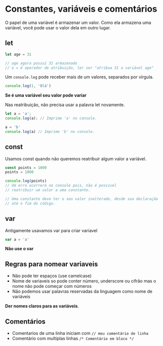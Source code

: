 # Constantes, variáveis e comentários

O papel de uma variável é armazenar um valor.
Como ela armazena uma variável, você pode usar o valor 
dela em outro lugar.

## let

```js
let age = 31

// age agora possuí 31 armazenado
// o = é operador de atribuição, ler ser "atribua 31 a variável age"
```

Um `console.log` pode receber mais de um valores, separados por vírgula.

```js
console.log(1, 'Olá')
```

**Se é uma variável seu valor pode variar**

Nas reatribuição, não precisa usar a palavra let novamente.

```js
let a = 'a';
console.log(a); // Imprime 'a' no console.

a = 'b'
console.log(a) // Imprime 'b' no console.
```

## const

Usamos const quando não queremos reatribuir algum valor a variável.

```js
const points = 1000
points = 1000

console.log(points) 
// Um erro ocorrerá no console pois, não é possivel
// reatribuir um valor a uma constante.

// Uma constante deve ter o seu valor inalterado, desde sua declaração
// até o fim do código.
```


## var

Antigamente usavamos var para criar variavel

```js
var a = 'a'
```

**Não use o var**

## Regras para nomear variaveis

- Não pode ter espaços (use camelcase)
- Nome de variaveis so pode conter número, underscore ou cifrão mas 
o nome não pode começar com números
- Não podemos usar palavras reservadas da linguagem como nome de variáveis

**Der nomes claros para as variáveis**.

## Comentários

- Comentarios de uma linha iniciam com `// meu comentário de linha`
- Comentário com multiplas linhas `/* Comentário em bloco */`
